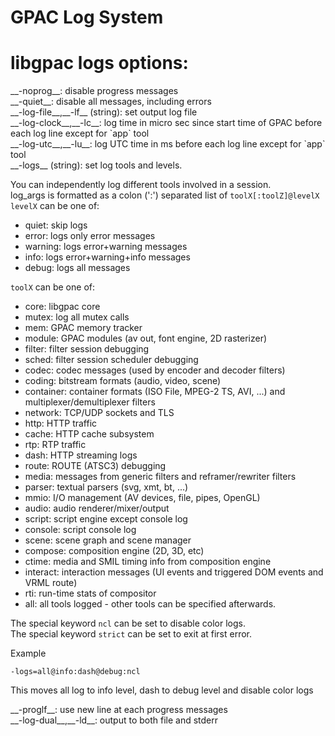 <!-- automatically generated - do not edit, patch gpac/applications/gpac/gpac.c -->
# GPAC Log System

# libgpac logs options:  
  
<div markdown class="option">
<a id="noprog">__-noprog__</a>: disable progress messages  
</div>
<div markdown class="option">
<a id="quiet">__-quiet__</a>:  disable all messages, including errors  
</div>
<div markdown class="option">
<a id="log-file" data-level="basic">__-log-file__</a>,__-lf__ (string): set output log file  
</div>
<div markdown class="option">
<a id="log-clock" data-level="basic">__-log-clock__</a>,__-lc__: log time in micro sec since start time of GPAC before each log line except for `app` tool  
</div>
<div markdown class="option">
<a id="log-utc" data-level="basic">__-log-utc__</a>,__-lu__: log UTC time in ms before each log line except for `app` tool  
</div>
<div markdown class="option">
<a id="logs" data-level="basic">__-logs__</a> (string): set log tools and levels.    
    
You can independently log different tools involved in a session.    
log_args is formatted as a colon (':') separated list of `toolX[:toolZ]@levelX`    
`levelX` can be one of:  

- quiet: skip logs  
- error: logs only error messages  
- warning: logs error+warning messages  
- info: logs error+warning+info messages  
- debug: logs all messages  

  
`toolX` can be one of:  

- core: libgpac core  
- mutex: log all mutex calls  
- mem: GPAC memory tracker  
- module: GPAC modules (av out, font engine, 2D rasterizer)  
- filter: filter session debugging  
- sched: filter session scheduler debugging  
- codec: codec messages (used by encoder and decoder filters)  
- coding: bitstream formats (audio, video, scene)  
- container: container formats (ISO File, MPEG-2 TS, AVI, ...) and multiplexer/demultiplexer filters  
- network: TCP/UDP sockets and TLS  
- http: HTTP traffic  
- cache: HTTP cache subsystem  
- rtp: RTP traffic  
- dash: HTTP streaming logs  
- route: ROUTE (ATSC3) debugging  
- media: messages from generic filters and reframer/rewriter filters  
- parser: textual parsers (svg, xmt, bt, ...)  
- mmio: I/O management (AV devices, file, pipes, OpenGL)  
- audio: audio renderer/mixer/output  
- script: script engine except console log  
- console: script console log  
- scene: scene graph and scene manager  
- compose: composition engine (2D, 3D, etc)  
- ctime: media and SMIL timing info from composition engine  
- interact: interaction messages (UI events and triggered DOM events and VRML route)  
- rti: run-time stats of compositor  
- all: all tools logged - other tools can be specified afterwards.    

The special keyword `ncl` can be set to disable color logs.    
The special keyword `strict` can be set to exit at first error.    
  
Example
```
-logs=all@info:dash@debug:ncl
```
  
This moves all log to info level, dash to debug level and disable color logs  
</div>
  
<div markdown class="option">
<a id="proglf">__-proglf__</a>: use new line at each progress messages  
</div>
<div markdown class="option">
<a id="log-dual" data-level="basic">__-log-dual__</a>,__-ld__: output to both file and stderr  
</div>
